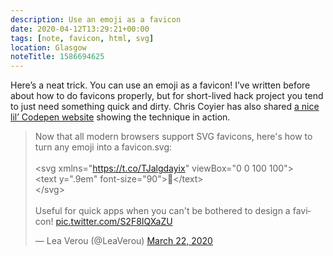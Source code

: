 ```yaml
---
description: Use an emoji as a favicon
date: 2020-04-12T13:29:21+00:00
tags: [note, favicon, html, svg]
location: Glasgow
noteTitle: 1586694625
---
```

Here’s a neat trick. You can use an emoji as a favicon! I’ve written before about how to do favicons properly, but for short-lived hack project you tend to just need something quick and dirty. Chris Coyier has also shared [a nice lil’ Codepen website](https://000458870.codepen.website/) showing the technique in action.

<blockquote class="twitter-tweet"><p lang="en" dir="ltr">Now that all modern browsers support SVG favicons, here&#39;s how to turn any emoji into a favicon.svg:<br><br>&lt;svg xmlns=&quot;<a href="https://t.co/TJalgdayix">https://t.co/TJalgdayix</a>&quot; viewBox=&quot;0 0 100 100&quot;&gt;<br>&lt;text y=&quot;.9em&quot; font-size=&quot;90&quot;&gt;💩&lt;/text&gt;<br>&lt;/svg&gt;<br><br>Useful for quick apps when you can&#39;t be bothered to design a favicon! <a href="https://t.co/S2F8IQXaZU">pic.twitter.com/S2F8IQXaZU</a></p>&mdash; Lea Verou (@LeaVerou) <a href="https://twitter.com/LeaVerou/status/1241619866475474946?ref_src=twsrc%5Etfw">March 22, 2020</a></blockquote> <script async src="https://platform.twitter.com/widgets.js" charset="utf-8"></script>
